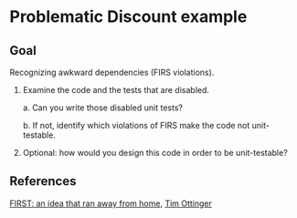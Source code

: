 # Problematic Discount example

## Goal
Recognizing awkward dependencies (FIRS violations).

1. Examine the code and the tests that are disabled. 

   a. Can you write those disabled unit tests?

   b. If not, identify which violations of FIRS make the code not unit-testable.

2. Optional: how would you design this code in order to be unit-testable?

## References

[FIRST: an idea that ran away from home](https://agileotter.blogspot.com/2021/09/first-idea-that-ran-away-from-home.html), [Tim Ottinger](http://agileotter.blogspot.com/)
